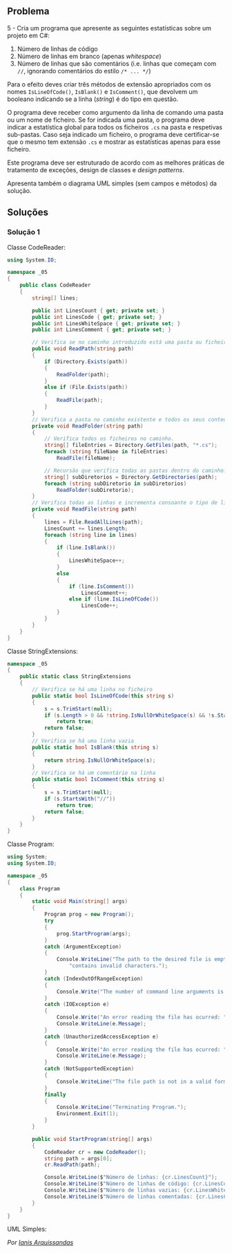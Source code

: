 ## Problema

5 - Cria um programa que apresente as seguintes estatísticas sobre um projeto
em C#:

1.  Número de linhas de código
2.  Número de linhas em branco (apenas _whitespace_)
3.  Número de linhas que são comentários (i.e. linhas que começam com `//`,
    ignorando comentários do estilo `/* ... */`)

Para o efeito deves criar três métodos de extensão apropriados com os nomes
`IsLineOfCode()`, `IsBlank()` e `IsComment()`, que devolvem um booleano
indicando se a linha (_string_) é do tipo em questão.

O programa deve receber como argumento da linha de comando uma pasta ou um
nome de ficheiro. Se for indicada uma pasta, o programa deve indicar a
estatística global para todos os ficheiros `.cs` na pasta e respetivas
sub-pastas. Caso seja indicado um ficheiro, o programa deve certificar-se que o
mesmo tem extensão `.cs` e mostrar as estatísticas apenas para esse ficheiro.

Este programa deve ser estruturado de acordo com as melhores práticas de
tratamento de exceções, design de classes e _design patterns_.

Apresenta também o diagrama UML simples (sem campos e métodos) da solução.


## Soluções

### Solução 1

Classe CodeReader:

```cs
using System.IO;

namespace _05
{
    public class CodeReader
    {
        string[] lines;

        public int LinesCount { get; private set; }
        public int LinesCode { get; private set; }
        public int LinesWhiteSpace { get; private set; }
        public int LinesComment { get; private set; }

        // Verifica se no caminho introduzido está uma pasta ou ficheiro.
        public void ReadPath(string path)
        {
            if (Directory.Exists(path))
            {
                ReadFolder(path);
            }
            else if (File.Exists(path))
            {
                ReadFile(path);
            }
        }
        // Verifica a pasta no caminho existente e todos os seus conteúdos.
        private void ReadFolder(string path)
        {
            // Verifica todos os ficheiros no caminho.
            string[] fileEntries = Directory.GetFiles(path, "*.cs");
            foreach (string fileName in fileEntries)
                ReadFile(fileName);

            // Recursão que verifica todas as pastas dentro do caminho.
            string[] subDiretorios = Directory.GetDirectories(path);
            foreach (string subDiretorio in subDiretorios)
                ReadFolder(subDiretorio);
        }
        // Verifica todas as linhas e incrementa consoante o tipo de linha.
        private void ReadFile(string path)
        {
            lines = File.ReadAllLines(path);
            LinesCount += lines.Length;
            foreach (string line in lines)
            {
                if (line.IsBlank())
                {
                    LinesWhiteSpace++;
                }
                else
                {
                    if (line.IsComment())
                        LinesComment++;
                    else if (line.IsLineOfCode())
                        LinesCode++;
                }
            }
        }
    }
}

```

Classe StringExtensions:

```cs
namespace _05
{
    public static class StringExtensions
    {
        // Verifica se há uma linha no ficheiro
        public static bool IsLineOfCode(this string s)
        {
            s = s.TrimStart(null);
            if (s.Length > 0 && !string.IsNullOrWhiteSpace(s) && !s.StartsWith("//"))
                return true;
            return false;
        }
        // Verifica se há uma linha vazia
        public static bool IsBlank(this string s)
        {
            return string.IsNullOrWhiteSpace(s);
        }
        // Verifica se há um comentário na linha
        public static bool IsComment(this string s)
        {
            s = s.TrimStart(null);
            if (s.StartsWith("//"))
                return true;
            return false;
        }
    }
}
```

Classe Program:

```cs
using System;
using System.IO;

namespace _05
{
    class Program
    {
        static void Main(string[] args)
        {
            Program prog = new Program();
            try
            {
                prog.StartProgram(args);
            }
            catch (ArgumentException)
            {
                Console.WriteLine("The path to the desired file is empty or " +
                    "contains invalid characters.");
            }
            catch (IndexOutOfRangeException)
            {
                Console.Write("The number of command line arguments is incorrect.");
            }
            catch (IOException e)
            {
                Console.Write("An error reading the file has ocurred: ");
                Console.WriteLine(e.Message);
            }
            catch (UnauthorizedAccessException e)
            {
                Console.Write("An error reading the file has ocurred: ");
                Console.WriteLine(e.Message);
            }
            catch (NotSupportedException)
            {
                Console.WriteLine("The file path is not in a valid format.");
            }
            finally
            {
                Console.WriteLine("Terminating Program.");
                Environment.Exit(1);
            }
        }

        public void StartProgram(string[] args)
        {
            CodeReader cr = new CodeReader();
            string path = args[0];
            cr.ReadPath(path);

            Console.WriteLine($"Número de linhas: {cr.LinesCount}");
            Console.WriteLine($"Número de linhas de código: {cr.LinesCode}");
            Console.WriteLine($"Número de linhas vazias: {cr.LinesWhiteSpace}");
            Console.WriteLine($"Número de linhas comentadas: {cr.LinesComment}");
        }
    }
}
```

UML Simples:


*Por [Ianis Arquissandas](https://github.com/Insoel)*